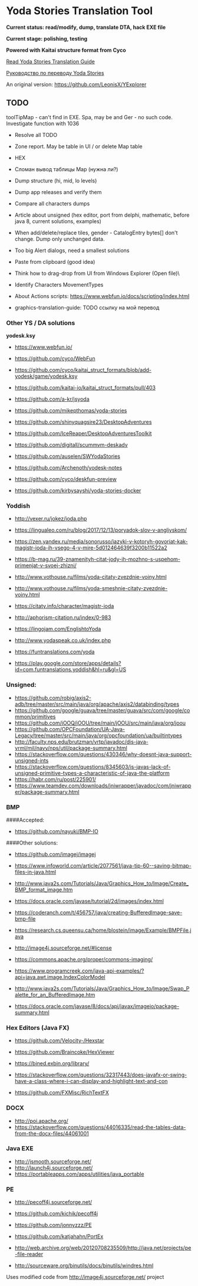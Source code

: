 # Yoda Stories Translation Tool

**Current status: read/modify, dump, translate DTA, hack EXE file**

**Current stage: polishing, testing**

**Powered with Kaitai structure format from Cyco**

[Read Yoda Stories Translation Guide](documents/translation-guide.md)

[Руководство по переводу Yoda Stories](documents/ru/translation-guide.md)

An original version: https://github.com/LeonisX/YExplorer


## TODO

toolTipMap - can't find in EXE.
Spa, may be and Ger - no such code. Investigate function with 1036

* Resolve all TODO

* Zone report. May be table in UI / or delete Map table

* HEX

* Сломан вывод таблицы Map (нужна ли?)

* Dump structure (hi, mid, lo levels)

* Dump app releases and verify them

* Compare all characters dumps
* Article about unsigned (hex editor, port from delphi, mathematic, before java 8, current solutions, examples)

* When add/delete/replace tiles, gender - CatalogEntry bytes[] don't change. Dump only unchanged data.

* Too big Alert dialogs, need a smallest solutions

* Paste from clipboard (good idea)
* Think how to drag-drop from UI from Windows Explorer (Open file)\

* Identify Characters MovementTypes

* About Actions scripts: https://www.webfun.io/docs/scripting/index.html

* graphics-translation-guide: TODO ссылку на мой перевод

### Other YS / DA solutions

**yodesk.ksy**

* https://www.webfun.io/
* https://github.com/cyco/WebFun
* https://github.com/cyco/kaitai_struct_formats/blob/add-yodesk/game/yodesk.ksy
* https://github.com/kaitai-io/kaitai_struct_formats/pull/403

* https://github.com/a-kr/jsyoda
* https://github.com/mikepthomas/yoda-stories
* https://github.com/shinyquagsire23/DesktopAdventures
* https://github.com/IceReaper/DesktopAdventuresToolkit
* https://github.com/digitall/scummvm-deskadv

* https://github.com/auselen/SWYodaStories
* https://github.com/Archenoth/yodesk-notes
* https://github.com/cyco/deskfun-preview

* https://github.com/kirbysayshi/yoda-stories-docker

### Yoddish

* http://vexer.ru/jokez/joda.php
* https://lingualeo.com/ru/blog/2017/12/13/poryadok-slov-v-angliyskom/
* https://zen.yandex.ru/media/sonorusso/iazyki-v-kotoryh-govoriat-kak-magistr-ioda-ih-vsego-4-v-mire-5d012464639f3200b11522a2

* https://b-mag.ru/39-znamenityh-citat-jody-ih-mozhno-s-uspehom-primenjat-v-svoej-zhizni/
* http://www.vothouse.ru/films/yoda-citaty-zvezdnie-voiny.html
* http://www.vothouse.ru/films/yoda-smeshnie-citaty-zvezdnie-voiny.html
* https://citaty.info/character/magistr-ioda
* http://aphorism-citation.ru/index/0-983

* https://lingojam.com/EnglishtoYoda
* http://www.yodaspeak.co.uk/index.php
* https://funtranslations.com/yoda
* https://play.google.com/store/apps/details?id=com.funtranslations.yoddish&hl=ru&gl=US


### Unsigned:

* https://github.com/robig/axis2-adb/tree/master/src/main/java/org/apache/axis2/databinding/types
* https://github.com/google/guava/tree/master/guava/src/com/google/common/primitives
* https://github.com/jOOQ/jOOU/tree/main/jOOU/src/main/java/org/joou
* https://github.com/OPCFoundation/UA-Java-Legacy/tree/master/src/main/java/org/opcfoundation/ua/builtintypes
* http://faculty.nps.edu/brutzman/vrtp/javadoc/dis-java-vrml/mil/navy/nps/util/package-summary.html
* https://stackoverflow.com/questions/430346/why-doesnt-java-support-unsigned-ints
* https://stackoverflow.com/questions/8345603/is-javas-lack-of-unsigned-primitive-types-a-characteristic-of-java-the-platform
* https://habr.com/ru/post/225901/
* https://www.teamdev.com/downloads/jniwrapper/javadoc/com/jniwrapper/package-summary.html

### BMP

####Accepted:

* https://github.com/nayuki/BMP-IO

####Other solutions:

* https://github.com/imagej/imagej
* https://www.infoworld.com/article/2077561/java-tip-60--saving-bitmap-files-in-java.html
* http://www.java2s.com/Tutorials/Java/Graphics_How_to/Image/Create_BMP_format_image.htm
* https://docs.oracle.com/javase/tutorial/2d/images/index.html
* https://coderanch.com/t/456757/java/creating-BufferedImage-save-bmp-file
* https://research.cs.queensu.ca/home/blostein/image/Example/BMPFile.java
* http://image4j.sourceforge.net/#license
* https://commons.apache.org/proper/commons-imaging/

* https://www.programcreek.com/java-api-examples/?api=java.awt.image.IndexColorModel
* http://www.java2s.com/Tutorials/Java/Graphics_How_to/Image/Swap_Palette_for_an_BufferedImage.htm
* https://docs.oracle.com/javase/8/docs/api/javax/imageio/package-summary.html

### Hex Editors (Java FX)

* https://github.com/Velocity-/Hexstar
* https://github.com/Braincoke/HexViewer

* https://bined.exbin.org/library/

* https://stackoverflow.com/questions/32317443/does-javafx-or-swing-have-a-class-where-i-can-display-and-highlight-text-and-con
* https://github.com/FXMisc/RichTextFX

### DOCX

* http://poi.apache.org/
* https://stackoverflow.com/questions/44016335/read-the-tables-data-from-the-docx-files/44061001

### Java EXE

* http://jsmooth.sourceforge.net/
* http://launch4j.sourceforge.net/
* https://portableapps.com/apps/utilities/java_portable

### PE

* http://pecoff4j.sourceforge.net/
* https://github.com/kichik/pecoff4j
* https://github.com/jonnyzzz/PE

* https://github.com/katjahahn/PortEx
* http://web.archive.org/web/20120708235509/http://java.net/projects/pe-file-reader
* http://sourceware.org/binutils/docs/binutils/windres.html



Uses modified code from http://image4j.sourceforge.net/ project